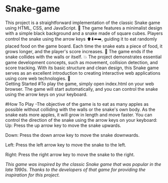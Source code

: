# Snake-game

This project is a straightforward implementation of the classic Snake game using HTML, CSS, and JavaScript. 🐍 The game features a minimalist design with a simple black background and a snake made of square cubes. Players control the snake using the arrow keys ⬆️⬇️⬅️➡️, guiding it to eat randomly placed food on the game board. Each time the snake eats a piece of food, it grows longer, and the player's score increases. 🍎 The game ends if the snake collides with the walls or itself. 💥 The project demonstrates essential game development concepts, such as movement, collision detection, and score tracking. With its basic structure and clean design, this Snake game serves as an excellent introduction to creating interactive web applications using core web technologies. 🚀
<br>
Getting Started
#To play the game, simply open index.html on your web browser. The game will start automatically, and you can control the snake using the arrow keys on your keyboard.

#How To Play
-The objective of the game is to eat as many apples as possible without colliding with the walls or the snake's own body. As the snake eats more apples, it will grow in length and move faster.
You can control the direction of the snake using the arrow keys on your keyboard:
Up: Press the up arrow key to move the snake upwards.

Down: Press the down arrow key to move the snake downwards.

Left: Press the left arrow key to move the snake to the left.

Right: Press the right arrow key to move the snake to the right.



*This game was inspired by the classic Snake game that was popular in the late 1990s. Thanks to the developers of that game for providing the inspiration for this project.*

